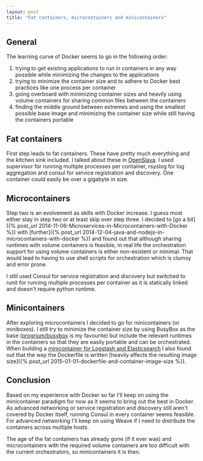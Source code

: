 ```yaml
---
layout: post
title: "Fat containers, microcontainers and minicontainers"
---
```


## General

The learning curve of Docker seems to go in the following order:

1. trying to get existing applications to run in containers in any way possible while minimizing the changes to the applications
2. trying to minimize the container size and to adhere to Docker best practices like one process per container
3. going overboard with minimizing container sizes and heavily using volume containers for sharing common files between the containers
4. finding the middle ground between extremes and using the smallest possible base image and minimizing the container size while still having the containers portable

## Fat containers

First step leads to fat containers. These have pretty much everything and the kitchen sink included. I talked about these in [OpenSlava](http://www.slideshare.net/IlkkaAnttonen/open-slava-2014ilkkaanttonen). I used supervisor for running multiple processes per container, rsyslog for log aggregation and consul for service registration and discovery. One container could easily be over a gigabyte in size.

## Microcontainers

Step two is an evolvement as skills with Docker increase. I guess most either stay in step two or at least skip over step three. I decided to [go a bit]({% post_url 2014-11-06-Microservices-in-Microcontainers-with-Docker %}) with [further]({% post_url 2014-12-04-java-and-nodejs-in-microcontainers-with-docker %}) and found out that although sharing runtimes with volume containers is feasible, in real life the orchestration support for using volume containers is either non-existent or minimal. That would lead to having to use shell scripts for orchestration which is clumsy and error prone.

I still used Consul for service registration and discovery but switched to runit for running multiple processes per container as it is statically linked and doesn't require python runtime.

## Minicontainers

After exploring microcontainers I decided to go for minicontainers (or miniboxes). I still try to minimize the container size by using BusyBox as the base ([progrium/busybox](https://github.com/progrium/busybox) is my favourite) but include the relevant runtimes in the containers so that they are easily portable and can be orchestrated. When building a [minicontainer for Logstash and Elasticsearch](https://github.com/SirIle/miniboxes/tree/master/minilogbox) I also found out that the way the Dockerfile is written [heavily affects the resulting image size]({% post_url 2015-01-01-dockerfile-and-container-image-size %}).

## Conclusion

Based on my experience with Docker so far I'll keep on using the minicontainer paradigm for now as it seems to bring out the best in Docker. As advanced networking or service registration and discovery still aren't covered by Docker itself, running Consul in every container seems feasible. For advanced networking I'll keep on using Weave if I need to distribute the containers across multiple hosts.

The age of the fat containers has already gone (if it ever was) and microcontainers with the required volume containers are too difficult with the current orchestrators, so minicontainers it is then.
